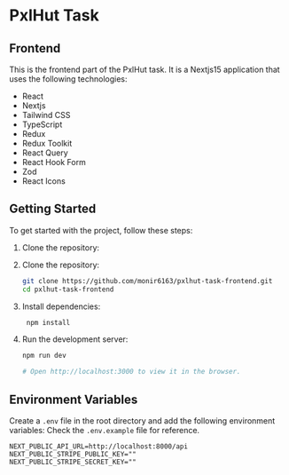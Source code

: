 # PxlHut Task

## Frontend

This is the frontend part of the PxlHut task. It is a Nextjs15 application that uses the following technologies:

- React
- Nextjs
- Tailwind CSS
- TypeScript
- Redux
- Redux Toolkit
- React Query
- React Hook Form
- Zod
- React Icons

## Getting Started

To get started with the project, follow these steps:

1. Clone the repository:

1. Clone the repository:

   ```bash
   git clone https://github.com/monir6163/pxlhut-task-frontend.git
   cd pxlhut-task-frontend
   ```

1. Install dependencies:
   ```bash
    npm install
   ```
1. Run the development server:

   ```bash
   npm run dev

   # Open http://localhost:3000 to view it in the browser.
   ```

## Environment Variables

Create a `.env` file in the root directory and add the following environment variables:
Check the `.env.example` file for reference.

```env
NEXT_PUBLIC_API_URL=http://localhost:8000/api
NEXT_PUBLIC_STRIPE_PUBLIC_KEY=""
NEXT_PUBLIC_STRIPE_SECRET_KEY=""
```
